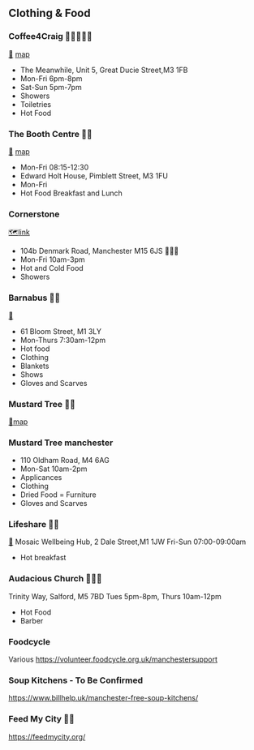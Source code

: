 ## Clothing & Food

### Coffee4Craig 🚿🥘🥗👕👖
[🔗](https://www.coffee4craig.org/) [map](https://maps.app.goo.gl/QD2E5RUtkPCTJDH69)
- The Meanwhile, Unit 5, Great Ducie Street,M3 1FB
- Mon-Fri 6pm-8pm
- Sat-Sun 5pm-7pm
- Showers
- Toiletries
- Hot Food

### The Booth Centre 🥘🥗
[🔗](https://www.boothcentre.org.uk/) [map](https://maps.app.goo.gl/kfMf4LK9Sdo8nfyy8)
- Mon-Fri 08:15-12:30 
- Edward Holt House, Pimblett Street, M3 1FU
- Mon-Fri
- Hot Food Breakfast and Lunch

### Cornerstone
[🗺️]()[link](https://www.caritassalford.org.uk/service/cornerstone-centre/)
- 104b Denmark Road, Manchester M15 6JS 🥘🥗🚿
- Mon-Fri 10am-3pm
- Hot and Cold Food
- Showers

### Barnabus 🥘🥗
[🔗](https://www.barnabus.org/)
- 61 Bloom Street, M1 3LY
- Mon-Thurs 7:30am-12pm
- Hot food
- Clothing
- Blankets
- Shows
- Gloves and Scarves

### Mustard Tree 👕👖
[🔗](https://mustardtree.org.uk/)[map](![image](https://github.com/user-attachments/assets/55be638b-1c5d-4a68-9d78-6788259212e0))

### Mustard Tree manchester
- 110 Oldham Road, M4 6AG
- Mon-Sat 10am-2pm
- Applicances
- Clothing
- Dried Food 
= Furniture
- Gloves and Scarves

### Lifeshare 🥘🥗
[🔗](https://www.lifeshare.org.uk/)
Mosaic Wellbeing Hub, 2 Dale Street,M1 1JW
Fri-Sun 07:00-09:00am 
- Hot breakfast 

### Audacious Church 🥘🥗💈
Trinity Way, Salford, M5 7BD
Tues 5pm-8pm, Thurs 10am-12pm
- Hot Food
- Barber

### Foodcycle
Various
https://volunteer.foodcycle.org.uk/manchestersupport

### Soup Kitchens - To Be Confirmed
https://www.billhelp.uk/manchester-free-soup-kitchens/

### Feed My City 🥘🥗
https://feedmycity.org/


